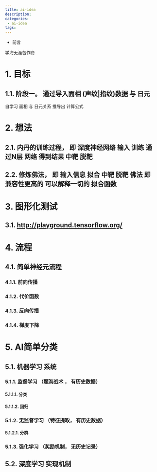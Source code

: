 ```yaml
---
title: ai-idea
description:
categories:
 - ai-idea
tags:
---
```


- 前言

学海无涯苦作舟

# 1. 目标

## 1.1. 阶段一。 通过导入面相 (声纹|指纹)数据 与 日元

自学习 面相 与 日元关系 推导出 计算公式


# 2. 想法

## 2.1. 内丹的训练过程， 即 深度神经网络 输入 训练 通过N层 网络 得到结果 中靶 脱靶

## 2.2. 修炼佛法， 即 输入信息 拟合  中靶 脱靶 佛法 即 兼容性更高的 可以解释一切的 拟合函数

# 3. 图形化测试

## 3.1. http://playground.tensorflow.org/

# 4. 流程

## 4.1. 简单神经元流程

### 4.1.1. 前向传播

### 4.1.2. 代价函数 

### 4.1.3. 反向传播

### 4.1.4. 梯度下降

# 5. AI简单分类

## 5.1. 机器学习 系统

### 5.1.1. 监督学习 （题海战术 ， 有历史数据）
#### 5.1.1.1. 分类
#### 5.1.1.2. 回归

### 5.1.2. 无监督学习 （特征提取， 有历史数据）
#### 5.1.2.1. 分群 

### 5.1.3. 强化学习 （奖励机制， 无历史记录）

## 5.2. 深度学习 实现机制
